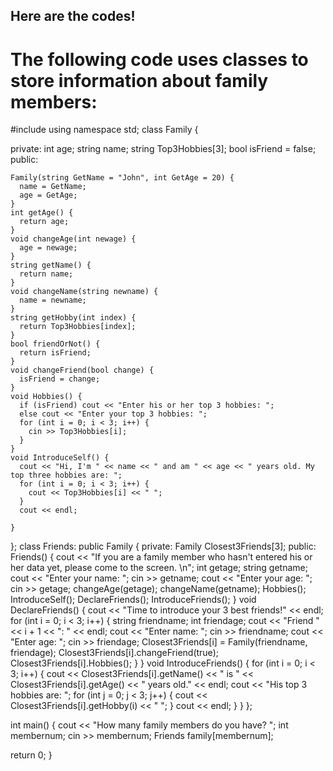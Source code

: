 ## Here are the codes!
# The following code uses classes to store information about family members:
#include <iostream>
using namespace std;
class Family {
  
  private:
    int age;
    string name;
    string Top3Hobbies[3];
    bool isFriend = false;  
  public:
    
    Family(string GetName = "John", int GetAge = 20) {
      name = GetName;
      age = GetAge;
    }
    int getAge() {
      return age;
    }
    void changeAge(int newage) {
      age = newage;
    }
    string getName() {
      return name;
    }
    void changeName(string newname) {
      name = newname;
    }
    string getHobby(int index) {
      return Top3Hobbies[index];
    }
    bool friendOrNot() {
      return isFriend;
    }
    void changeFriend(bool change) {
      isFriend = change;
    }
    void Hobbies() {
      if (isFriend) cout << "Enter his or her top 3 hobbies: ";
      else cout << "Enter your top 3 hobbies: ";
      for (int i = 0; i < 3; i++) {
        cin >> Top3Hobbies[i];
      }
    }
    void IntroduceSelf() {
      cout << "Hi, I'm " << name << " and am " << age << " years old. My top three hobbies are: ";
      for (int i = 0; i < 3; i++) {
        cout << Top3Hobbies[i] << " ";
      }
      cout << endl;
      
    }
};
class Friends: public Family {
  private:
    Family Closest3Friends[3];
  public:
    Friends() {
      cout << "If you are a family member who hasn't entered his or her data yet, please come to the screen. \n";
      int getage;
      string getname;
      cout << "Enter your name: ";
      cin >> getname;
      cout << "Enter your age: ";
      cin >> getage;
      changeAge(getage);
      changeName(getname);
      Hobbies();
      IntroduceSelf();
      DeclareFriends();
      IntroduceFriends();
    }
    void DeclareFriends() {
      cout << "Time to introduce your 3 best friends!" << endl;
      for (int i = 0; i < 3; i++) {
        string friendname;
        int friendage;
        cout << "Friend " << i + 1 << ": " << endl;
        cout << "Enter name: ";
        cin >> friendname;
        cout << "Enter age: ";
        cin >> friendage;
        Closest3Friends[i] = Family(friendname, friendage);
        Closest3Friends[i].changeFriend(true);
        Closest3Friends[i].Hobbies();
      }
    }
    void IntroduceFriends() {
      for (int i = 0; i < 3; i++) {
        cout << Closest3Friends[i].getName() << " is " << Closest3Friends[i].getAge() << " years old." << endl;
        cout << "His top 3 hobbies are: ";
        for (int j = 0; j < 3; j++) {
            cout << Closest3Friends[i].getHobby(i) << " ";
        }
        cout << endl;
      }
    }
};

int main() {
  cout << "How many family members do you have? ";
  int membernum;
  cin >> membernum;
  Friends family[membernum];
  
  
  return 0;
}
